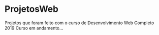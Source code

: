 # ProjetosWeb
Projetos que foram feito com o curso de Desenvolvimento Web Completo 2019
Curso em andamento...
